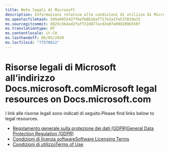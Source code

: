 ```yaml
---
title: Note legali di Microsoft
description: Informazioni relative alle condizioni di utilizzo di Microsoft, il Regolamento generale sulla protezione dei dati, la protezione delle informazioni, le condizioni di licenza del software, ecc.
ms.openlocfilehash: 5d9a8952437f6efb8b16aff17e2a1fe537819a15
ms.sourcegitcommit: 6925c5b4ad2faff22d877acd2e07e09d289b5507
ms.translationtype: HT
ms.contentlocale: it-CH
ms.lasthandoff: 06/05/2020
ms.locfileid: "77570612"
---
```

# <a name="microsoft-legal-resources-on-docsmicrosoftcom"></a><span data-ttu-id="c2c60-103">Risorse legali di Microsoft all’indirizzo Docs.microsoft.com</span><span class="sxs-lookup"><span data-stu-id="c2c60-103">Microsoft legal resources on Docs.microsoft.com</span></span>

<span data-ttu-id="c2c60-104">I link alle risorse legali sono indicati di seguito.</span><span class="sxs-lookup"><span data-stu-id="c2c60-104">Please find links below to legal resources.</span></span> 

- [<span data-ttu-id="c2c60-105">Regolamento generale sulla protezione dei dati (GDPR)</span><span class="sxs-lookup"><span data-stu-id="c2c60-105">General Data Protection Regulation (GDPR)</span></span>](/legal/gdpr)
- [<span data-ttu-id="c2c60-106">Condizioni di licenza software</span><span class="sxs-lookup"><span data-stu-id="c2c60-106">Software Licensing Terms</span></span>](information-protection/software-license-terms)
- [<span data-ttu-id="c2c60-107">Condizioni di utilizzo</span><span class="sxs-lookup"><span data-stu-id="c2c60-107">Terms of Use</span></span>](/legal/termsofuse)
